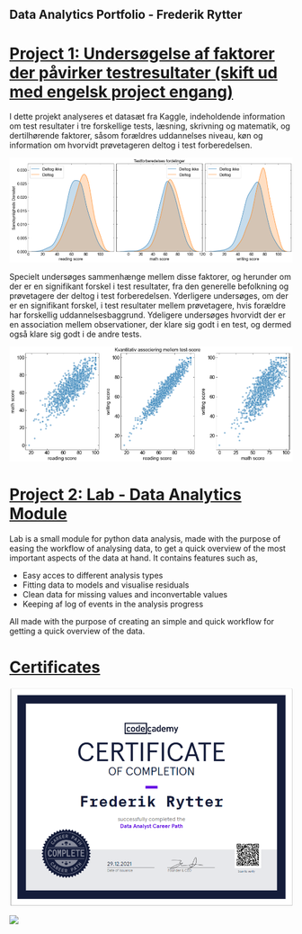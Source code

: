 ## Data Analytics Portfolio - Frederik Rytter

# [Project 1: Undersøgelse af faktorer der påvirker testresultater (skift ud med engelsk project engang)](https://github.com/fred465f/exams)
I dette projekt analyseres et datasæt fra Kaggle, indeholdende information om test resultater i tre forskellige tests, læsning, skrivning og matematik, og dertilhørende faktorer, såsom forældres uddannelses niveau, køn og information om hvorvidt prøvetageren deltog i test forberedelsen.

![](/images/eksamens-score-fordeling-pages.png)

Specielt undersøges sammenhænge mellem disse faktorer, og herunder om der er en signifikant forskel i test resultater, fra den generelle befolkning og prøvetagere der deltog i test forberedelsen. Yderligere undersøges, om der er en signifikant forskel, i test resultater mellem prøvetagere, hvis forældre har forskellig uddannelsesbaggrund. Ydeligere undersøges hvorvidt der er en association mellem observationer, der klare sig godt i en test, og dermed også klare sig godt i de andre tests.

![](/images/scatter-pages.png)

# [Project 2: Lab - Data Analytics Module](https://github.com/fred465f/Lab)
Lab is a small module for python data analysis, made with the purpose of easing
the workflow of analysing data, to get a quick overview of the most important aspects of the data at hand.
It contains features such as,

 - Easy acces to different analysis types
 - Fitting data to models and visualise residuals
 - Clean data for missing values and inconvertable values
 - Keeping af log of events in the analysis progress

All made with the purpose of creating an simple and quick workflow for getting a quick overview of the data.

# [Certificates](https://github.com/fred465f/Data_Analytics_Portfolio/tree/main/Codecademy_Certificates)

![](/Codecademy_Certificates/data_analyst_screenshot.png)

![](/Codecademy_Certificates/Sql_Analysis_Skærmbillede.png)
